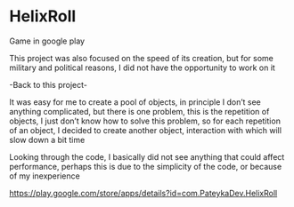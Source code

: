 # HelixRoll
Game in google play


This project was also focused on the speed of its creation, but for some military and political reasons,
I did not have the opportunity to work on it

-Back to this project-

It was easy for me to create a pool of objects, in principle I don’t see anything
complicated, but there is one problem, this is the repetition of objects, 
I just don’t know how to solve this problem, so for each repetition of an object, 
I decided to create another object, interaction with which will slow down a bit time

Looking through the code, I basically did not see anything that could affect performance, 
perhaps this is due to the simplicity of the code, or because of my inexperience

https://play.google.com/store/apps/details?id=com.PateykaDev.HelixRoll
